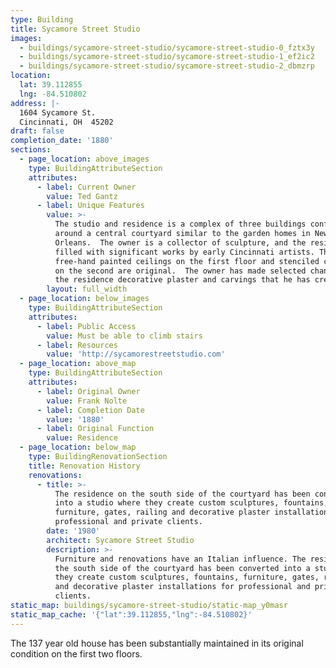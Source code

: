 ```yaml
---
type: Building
title: Sycamore Street Studio
images:
  - buildings/sycamore-street-studio/sycamore-street-studio-0_fztx3y
  - buildings/sycamore-street-studio/sycamore-street-studio-1_ef2ic2
  - buildings/sycamore-street-studio/sycamore-street-studio-2_dbmzrp
location:
  lat: 39.112855
  lng: -84.510802
address: |-
  1604 Sycamore St.
  Cincinnati, OH  45202
draft: false
completion_date: '1880'
sections:
  - page_location: above_images
    type: BuildingAttributeSection
    attributes:
      - label: Current Owner
        value: Ted Gantz
      - label: Unique Features
        value: >-
          The studio and residence is a complex of three buildings configured
          around a central courtyard similar to the garden homes in New
          Orleans.  The owner is a collector of sculpture, and the residence is
          filled with significant works by early Cincinnati artists. The
          free-hand painted ceilings on the first floor and stenciled ceilings
          on the second are original.  The owner has made selected changes to
          the residence decorative plaster and carvings that he has created.
        layout: full_width
  - page_location: below_images
    type: BuildingAttributeSection
    attributes:
      - label: Public Access
        value: Must be able to climb stairs
      - label: Resources
        value: 'http://sycamorestreetstudio.com'
  - page_location: above_map
    type: BuildingAttributeSection
    attributes:
      - label: Original Owner
        value: Frank Nolte
      - label: Completion Date
        value: '1880'
      - label: Original Function
        value: Residence
  - page_location: below_map
    type: BuildingRenovationSection
    title: Renovation History
    renovations:
      - title: >-
          The residence on the south side of the courtyard has been converted
          into a studio where they create custom sculptures, fountains,
          furniture, gates, railing and decorative plaster installations for
          professional and private clients.
        date: '1980'
        architect: Sycamore Street Studio
        description: >-
          Furniture and renovations have an Italian influence. The residence on
          the south side of the courtyard has been converted into a studio where
          they create custom sculptures, fountains, furniture, gates, railing
          and decorative plaster installations for professional and private
          clients.
static_map: buildings/sycamore-street-studio/static-map_y0masr
static_map_cache: '{"lat":39.112855,"lng":-84.510802}'
---
```


The 137 year old house has been substantially maintained in its original condition on the first two floors.
